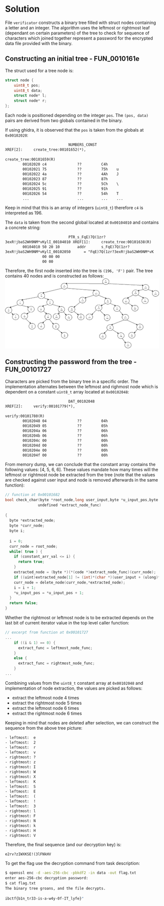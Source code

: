 # Solution

File `verificator` constructs a binary tree filled with struct nodes containing a letter and an integer. The algorithm uses the leftmost or rightmost leaf (dependant on certain parameters) of the tree to check for sequence of characters which joined together represent a password for the encrypted data file provided with the binary.

## Constructing an initial tree - FUN\_0010161e

The struct used for a tree node is:
```c
struct node {
	uint8_t pos;
	uint8_t data;
	struct node* l;
	struct node* r;
};
```

Each node is positioned depending on the integer `pos`. The `(pos, data)` pairs are derived from two globals contained in the binary.

If using ghidra, it is observed that the `pos` is taken from the globals at `0x00102020`:
```
                             NUMBERS_CONST                                   XREF[2]:     create_tree:00101652(*), 
                                                                                          create_tree:00101659(R)  
        00102020 c4              ??         C4h
        00102021 75              ??         75h    u
        00102022 4a              ??         4Ah    J
        00102023 87              ??         87h
        00102024 5c              ??         5Ch    \
        00102025 91              ??         91h
        00102026 54              ??         54h    T
        ...                      ...        ...    ...
```

Keep in mind that this is an array of integers (`uint8_t`) therefore `c4` is interpreted as 196.

The `data` is taken from the second global located at `0x00104010` and contains a concrete string:
```
                             PTR_s_FqE)7Q(1zr?3exR!jbaS2WH9NM*vKylI_00104010 XREF[1]:     create_tree:00101638(R)  
        00104010 50 20 10        addr       s_FqE)7Q(1zr?3exR!jbaS2WH9NM*vKylI_00102050      = "FqE)7Q(1zr?3exR!jbaS2WH9NM*vK
                 00 00 00 
                 00 00
```

Therefore, the first node inserted into the tree is `(196, 'F')` pair. The tree contains 40 nodes and is constructed as follows:
![constructed-tree](./graph.png)

## Constructing the password from the tree - FUN\_00101727

Characters are picked from the binary tree in a specific order. The implementation alternates between the leftmost and righmost node which is dependent on a constant `uint8_t` array located at `0x00102048`:
```
                             DAT_00102048                                    XREF[2]:     verify:00101779(*), 
                                                                                          verify:00101780(R)  
        00102048 04              ??         04h
        00102049 05              ??         05h
        0010204a 06              ??         06h
        0010204b 06              ??         06h
        0010204c 00              ??         00h
        0010204d 00              ??         00h
        0010204e 00              ??         00h
        0010204f 00              ??         00h
```

From memory dump, we can conclude that the constant array contains the following values: [4, 5, 6, 6]. These values mandate how many times will the leftmost or rightmost node be extracted from the tree (note that the values are checked against user input and node is removed afterwards in the same function):
```c
// function at 0x00101682
bool check_char(byte *root_node,long user_input,byte *u_input_pos,byte constant_arr_val,
               undefined *extract_node_func)

{
  byte *extracted_node;
  byte *curr_node;
  byte i;
  
  i = 0;
  curr_node = root_node;
  while( true ) {
    if (constant_arr_val <= i) {
      return true;
    }
    extracted_node = (byte *)(*(code *)extract_node_func)(curr_node);
    if ((uint)extracted_node[1] != (int)*(char *)(user_input + (ulong)*u_input_pos)) break;
    curr_node = delete_node(curr_node,*extracted_node);
    i = i + 1;
    *u_input_pos = *u_input_pos + 1;
  }
  return false;
}
```

Whether the rightmost or leftmost node is to be extracted depends on the last bit of current iterator value in the top level caller function:
```c
// excerpt from function at 0x00101727
...
    if ((i & 1) == 0) {
      extract_func = leftmost_node_func;
    }
    else {
      extract_func = rightmost_node_func;
    }
...
```

Combining values from the `uint8_t` constant array at `0x00102048` and implementation of node extraction, the values are picked as follows:
- extract the leftmost node 4 times
- extract the rightmost node 5 times
- extract the leftmost node 6 times
- extract the rightmost node 6 times

Keeping in mind that nodes are deleted after selection, we can construct the sequence from the above tree picture:
```
- leftmost:  e
- leftmost:  2
- leftmost:  r
- leftmost:  v
- rightmost: ?
- rightmost: z
- rightmost: I
- rightmost: W
- rightmost: X
- leftmost:  K
- leftmost:  S
- leftmost:  E
- leftmost:  (
- leftmost:  !
- leftmost:  3
- rightmost: l
- rightmost: F
- rightmost: N
- rightmost: k
- rightmost: H
- rightmost: V
```

Therefore, the final sequence (and our decryption key) is:
```
e2rv?zIWXKSE!(3lFNkHV
```

To get the flag use the decryption command from task description:
```sh
$ openssl enc -d -aes-256-cbc -pbkdf2 -in data -out flag.txt
enter aes-256-cbc decryption password:
$ cat flag.txt
The binary tree groans, and the file decrypts.

ibctf{b1n_tr33-is-a-w4y-0f-IT_lyfe}"
```
